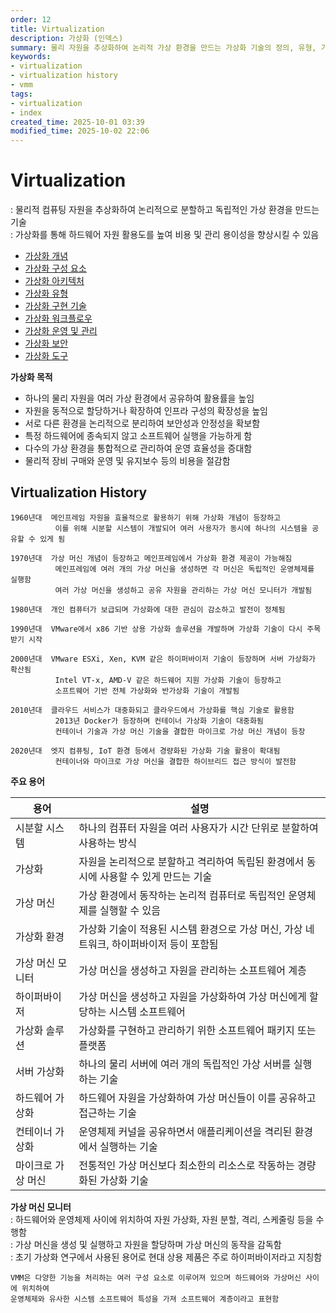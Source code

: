 ```yaml
---
order: 12
title: Virtualization
description: 가상화 (인덱스)
summary: 물리 자원을 추상화하여 논리적 가상 환경을 만드는 가상화 기술의 정의, 유형, 기술, 도구 등에 대한 개요
keywords:
- virtualization
- virtualization history
- vmm
tags:
- virtualization
- index
created_time: 2025-10-01 03:39
modified_time: 2025-10-02 22:06
---
```


# Virtualization
: 물리적 컴퓨팅 자원을 추상화하여 논리적으로 분할하고 독립적인 가상 환경을 만드는 기술  
: 가상화를 통해 하드웨어 자원 활용도를 높여 비용 및 관리 용이성을 향상시킬 수 있음  

- [가상화 개념](./vz-concept.md)
- [가상화 구성 요소](./vz-component.md)
- [가상화 아키텍처](./vz-architecture.md)
- [가상화 유형](./vz-type.md)
- [가상화 구현 기술](./vz-tech.md)
- [가상화 워크플로우](./vz-workflow.md)
- [가상화 운영 및 관리](./vz-management.md)
- [가상화 보안](./vz-security.md)
- [가상화 도구](./vz-tool.md)


**가상화 목적**
- 하나의 물리 자원을 여러 가상 환경에서 공유하여 활용률을 높임
- 자원을 동적으로 할당하거나 확장하여 인프라 구성의 확장성을 높임
- 서로 다른 환경을 논리적으로 분리하여 보안성과 안정성을 확보함
- 특정 하드웨어에 종속되지 않고 소프트웨어 실행을 가능하게 함
- 다수의 가상 환경을 통합적으로 관리하여 운영 효율성을 증대함
- 물리적 장비 구매와 운영 및 유지보수 등의 비용을 절감함



## Virtualization History

```
1960년대  메인프레임 자원을 효율적으로 활용하기 위해 가상화 개념이 등장하고
          이를 위해 시분할 시스템이 개발되어 여러 사용자가 동시에 하나의 시스템을 공유할 수 있게 됨

1970년대  가상 머신 개념이 등장하고 메인프레임에서 가상화 환경 제공이 가능해짐 
          메인프레임에 여러 개의 가상 머신을 생성하면 각 머신은 독립적인 운영체제를 실행함  
          여러 가상 머신을 생성하고 공유 자원을 관리하는 가상 머신 모니터가 개발됨

1980년대  개인 컴퓨터가 보급되며 가상화에 대한 관심이 감소하고 발전이 정체됨

1990년대  VMware에서 x86 기반 상용 가상화 솔루션을 개발하며 가상화 기술이 다시 주목받기 시작

2000년대  VMware ESXi, Xen, KVM 같은 하이퍼바이저 기술이 등장하며 서버 가상화가 확산됨
          Intel VT-x, AMD-V 같은 하드웨어 지원 가상화 기술이 등장하고
          소프트웨어 기반 전체 가상화와 반가상화 기술이 개발됨

2010년대  클라우드 서비스가 대중화되고 클라우드에서 가상화를 핵심 기술로 활용함
          2013년 Docker가 등장하며 컨테이너 가상화 기술이 대중화됨
          컨테이너 기술과 가상 머신 기술을 결합한 마이크로 가상 머신 개념이 등장

2020년대  엣지 컴퓨팅, IoT 환경 등에서 경량화된 가상화 기술 활용이 확대됨
          컨테이너와 마이크로 가상 머신을 결합한 하이브리드 접근 방식이 발전함
```


**주요 용어**

용어 | 설명
---|---
시분할 시스템 | 하나의 컴퓨터 자원을 여러 사용자가 시간 단위로 분할하여 사용하는 방식
가상화 | 자원을 논리적으로 분할하고 격리하여 독립된 환경에서 동시에 사용할 수 있게 만드는 기술
가상 머신 | 가상 환경에서 동작하는 논리적 컴퓨터로 독립적인 운영체제를 실행할 수 있음
가상화 환경 | 가상화 기술이 적용된 시스템 환경으로 가상 머신, 가상 네트워크, 하이퍼바이저 등이 포함됨
가상 머신 모니터 | 가상 머신을 생성하고 자원을 관리하는 소프트웨어 계층
하이퍼바이저 | 가상 머신을 생성하고 자원을 가상화하여 가상 머신에게 할당하는 시스템 소프트웨어
가상화 솔루션 | 가상화를 구현하고 관리하기 위한 소프트웨어 패키지 또는 플랫폼
서버 가상화 | 하나의 물리 서버에 여러 개의 독립적인 가상 서버를 실행하는 기술
하드웨어 가상화 | 하드웨어 자원을 가상화하여 가상 머신들이 이를 공유하고 접근하는 기술
컨테이너 가상화 | 운영체제 커널을 공유하면서 애플리케이션을 격리된 환경에서 실행하는 기술
마이크로 가상 머신 | 전통적인 가상 머신보다 최소한의 리소스로 작동하는 경량화된 가상화 기술


**가상 머신 모니터**  
: 하드웨어와 운영체제 사이에 위치하여 자원 가상화, 자원 분할, 격리, 스케줄링 등을 수행함  
: 가상 머신을 생성 및 실행하고 자원을 할당하며 가상 머신의 동작을 감독함  
: 초기 가상화 연구에서 사용된 용어로 현대 상용 제품은 주로 하이퍼바이저라고 지칭함  

```
VMM은 다양한 기능을 처리하는 여러 구성 요소로 이루어져 있으며 하드웨어와 가상머신 사이에 위치하여
운영체제와 유사한 시스템 소프트웨어 특성을 가져 소프트웨어 계층이라고 표현함
```